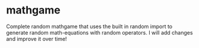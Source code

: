 # mathgame

Complete random mathgame that uses the built in random import to generate random math-equations with random operators.
I will add changes and improve it over time!